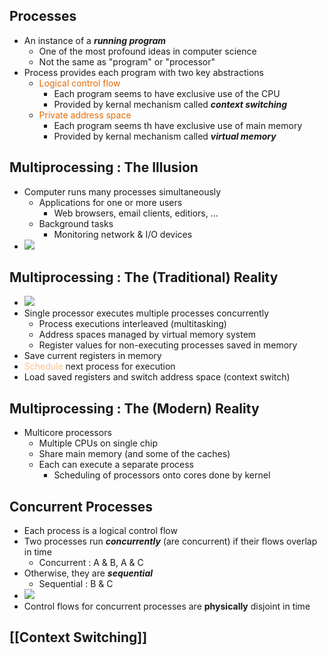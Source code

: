## Processes
- An instance of a ***running program***
	- One of the most profound ideas in computer science
	- Not the same as "program" or "processor"
- Process provides each program with two key abstractions
	- <font color="#e36c09">Logical control flow</font>
		- Each program seems to have exclusive use of the CPU
		- Provided by kernal mechanism called ***context switching***
	- <font color="#e36c09">Private address space</font>
		- Each program seems th have exclusive use of main memory
		- Provided by kernal mechanism called ***virtual memory***

## Multiprocessing : The Illusion
- Computer runs many processes simultaneously
	- Applications for one or more users
		- Web browsers, email clients, editiors, ...
	- Background tasks
		- Monitoring network & I/O devices
- ![](https://i.imgur.com/Eu2dwem.png)
## Multiprocessing : The (Traditional) Reality
- ![](https://i.imgur.com/RX16Of6.png)
- Single processor executes multiple processes concurrently
	- Process executions interleaved (multitasking)
	- Address spaces managed by virtual memory system 
	- Register values for non-executing processes saved in memory
- Save current registers in memory
- <font color="#fac08f">Schedule</font> next process for execution
- Load saved registers and switch address space (context switch)
## Multiprocessing : The  (Modern) Reality
- Multicore processors
	- Multiple CPUs on single chip
	- Share main memory (and some of the caches)
	- Each can execute a separate process
		- Scheduling of processors onto cores done by kernel
## Concurrent Processes
- Each process is a logical control flow
- Two processes run ***concurrently*** (are concurrent) if their flows overlap in time
	- Concurrent : A & B, A & C
- Otherwise, they are ***sequential***
	- Sequential : B & C
- ![](https://i.imgur.com/wFeAe3M.png)
- Control flows for concurrent processes are **physically** disjoint in time
## [[Context Switching]]

